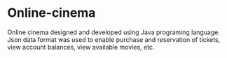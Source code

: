 # Online-cinema
Online cinema designed and developed using Java programing language. Json data format was used to enable purchase and reservation of tickets, view account balances, view available movies, etc.

